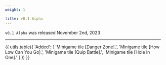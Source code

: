 ```yaml
---
weight: 1

title: v0.1 Alpha
---
```


`v0.1 Alpha` was released November 2nd, 2023

----

{{ utils.table({
    'Added': [
        'Minigame tile [Danger Zone].',
        'Minigame tile [How Low Can You Go].',
        'Minigame tile [Quip Battle].',
        'Minigame tile [Hole in One].'
    ]
}) }}